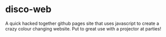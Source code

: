 disco-web
=========

A quick hacked together github pages site that uses javascript to create a crazy colour changing website. Put to great use with a projector at parties!
